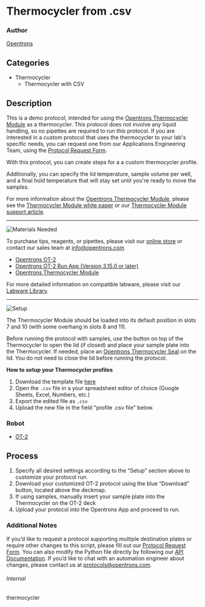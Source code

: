 # Thermocycler from .csv

### Author
[Opentrons](https://opentrons.com/)



## Categories
* Thermocycler
	* Thermocycler with CSV


## Description

This is a demo protocol, intended for using the [Opentrons Thermocycler Module](https://shop.opentrons.com/products/thermocycler-module) as a thermocycler. This protocol does not involve any liquid handling, so no pipettes are required to run this protocol. If you are interested in a custom protocol that uses the thermocycler to your lab's specific needs, you can request one from our Applications Engineering Team, using the [Protocol Request Form](https://opentrons-protocol-dev.paperform.co/).


With this protocol, you can create steps for a a custom thermocycler profile.


Additionally, you can specify the lid temperature, sample volume per well, and a final hold temperature that will stay set until you're ready to move the samples.


For more information about the [Opentrons Thermocycler Module](https://shop.opentrons.com/products/thermocycler-module), please see the [Thermocycler Module white paper](https://opentrons.com/publications/Opentrons-Thermocycler-Module-White-Paper.pdf) or our [Thermocycler Module support article](https://support.opentrons.com/en/articles/3469797-thermocycler-module).

---
![Materials Needed](https://s3.amazonaws.com/opentrons-protocol-library-website/custom-README-images/001-General+Headings/materials.png)

To purchase tips, reagents, or pipettes, please visit our [online store](https://shop.opentrons.com/) or contact our sales team at [info@opentrons.com](mailto:info@opentrons.com)

* [Opentrons OT-2](https://shop.opentrons.com/collections/ot-2-robot/products/ot-2)
* [Opentrons OT-2 Run App (Version 3.15.0 or later)](https://opentrons.com/ot-app/)
* [Opentrons Thermocycler Module](https://shop.opentrons.com/products/thermocycler-module)

For more detailed information on compatible labware, please visit our [Labware Library](https://labware.opentrons.com/).



---
![Setup](https://s3.amazonaws.com/opentrons-protocol-library-website/custom-README-images/001-General+Headings/Setup.png)

The Thermocycler Module should be loaded into its default position in slots 7 and 10 (with some overhang in slots 8 and 11).


Before running the protocol with samples, use the button on top of the Thermocycler to open the lid (if closed) and place your sample plate into the Thermocycler. If needed, place an [Opentrons Thermocycler Seal](https://shop.opentrons.com/products/thermocycler-seals) on the lid. You do not need to close the lid before running the protocol.


**How to setup your Thermocycler profiles**
1. Download the template file [here](https://opentrons-protocol-library-website.s3.amazonaws.com/custom-README-images/thermocycler/ex.csv)
2. Open the `.csv` file in a your spreadsheet editor of choice (Google Sheets, Excel, Numbers, etc.)
3. Export the edited file as `.csv`
4. Upload the new file in the field "profile .csv file" below.

### Robot
* [OT-2](https://opentrons.com/ot-2)

## Process

1. Specify all desired settings according to the “Setup” section above to customize your protocol run.
2. Download your customized OT-2 protocol using the blue “Download” button, located above the deckmap.
3. If using samples, manually insert your sample plate into the Thermocycler on the OT-2 deck
4. Upload your protocol into the Opentrons App and proceed to run.

### Additional Notes

If you’d like to request a protocol supporting multiple destination plates or require other changes to this script, please fill out our [Protocol Request Form](https://opentrons-protocol-dev.paperform.co/). You can also modify the Python file directly by following our [API Documentation](https://docs.opentrons.com/OpentronsPythonAPIV2.pdf). If you’d like to chat with an automation engineer about changes, please contact us at [protocols@opentrons.com](mailto:protocols@opentrons.com).

###### Internal
thermocycler
